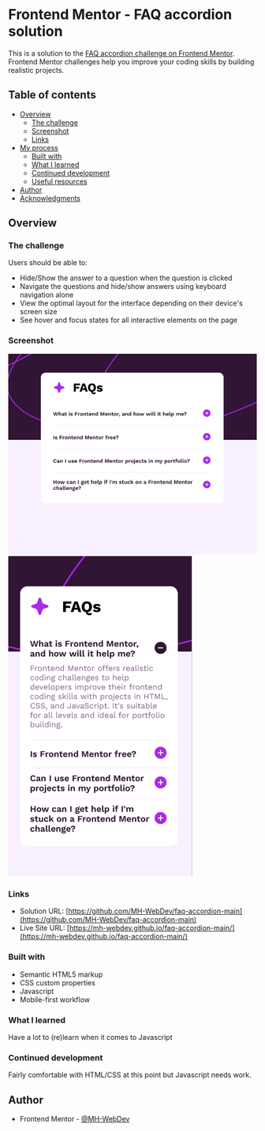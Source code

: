 # Frontend Mentor - FAQ accordion solution

This is a solution to the [FAQ accordion challenge on Frontend Mentor](https://www.frontendmentor.io/challenges/faq-accordion-wyfFdeBwBz). Frontend Mentor challenges help you improve your coding skills by building realistic projects. 

## Table of contents

- [Overview](#overview)
  - [The challenge](#the-challenge)
  - [Screenshot](#screenshot)
  - [Links](#links)
- [My process](#my-process)
  - [Built with](#built-with)
  - [What I learned](#what-i-learned)
  - [Continued development](#continued-development)
  - [Useful resources](#useful-resources)
- [Author](#author)
- [Acknowledgments](#acknowledgments)

## Overview

### The challenge

Users should be able to:

- Hide/Show the answer to a question when the question is clicked
- Navigate the questions and hide/show answers using keyboard navigation alone
- View the optimal layout for the interface depending on their device's screen size
- See hover and focus states for all interactive elements on the page

### Screenshot

![](./design/Screenshot_desktop.png)
![](./design/Screenshot_mobile.png)

### Links

- Solution URL: [https://github.com/MH-WebDev/faq-accordion-main](https://github.com/MH-WebDev/faq-accordion-main)
- Live Site URL: [https://mh-webdev.github.io/faq-accordion-main/](https://mh-webdev.github.io/faq-accordion-main/)

### Built with

- Semantic HTML5 markup
- CSS custom properties
- Javascript
- Mobile-first workflow

### What I learned

Have a lot to (re)learn when it comes to Javascript

### Continued development

Fairly comfortable with HTML/CSS at this point but Javascript needs work. 

## Author

- Frontend Mentor - [@MH-WebDev](https://www.frontendmentor.io/profile/MH-WebDev)

